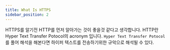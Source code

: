```yaml
---
title: What Is HTTPS
sidebar_position: 2
---
```


HTTPS를 알기전 HTTP를 먼저 알아가는 것이 좋을것 같다고 생각합니다.
HTTP란 Hyper Text Transfer Potocol의 acronym 입니다.
`Hyper Text Transfer Potocol` 를 풀어 해석을 해본다면 하이퍼 텍스트를 전송하기위한 규악으로 해석될 수 있다.